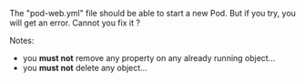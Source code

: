 The "pod-web.yml" file should be able to start a new Pod.
But if you try, you will get an error.
Cannot you fix it ?

Notes: 
- you **must not** remove any property on any already running object...
- you **must not** delete any object...
